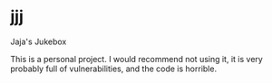 # jjj
Jaja's Jukebox

This is a personal project. I would recommend not using it, it is very probably full of vulnerabilities, and the code is horrible.
